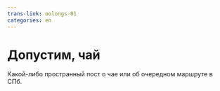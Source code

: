 ```yaml
---
trans-link: oolongs-01
categories: en
---
```


# Допустим, чай

Какой-либо пространный пост о чае или об очередном маршруте в СПб.
